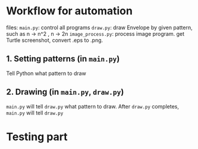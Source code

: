 # Workflow for automation

files: 
```main.py```:            control all programs
```draw.py```:            draw Envelope by given pattern, such as n -> n^2 , n -> 2n
```image_process.py```:   process image program. get Turtle screenshot, convert .eps to .png.

## 1. Setting patterns (in ```main.py```)
Tell Python what pattern to draw

## 2. Drawing (in ```main.py```, ```draw.py```)
```main.py``` will tell ```draw.py``` what pattern to draw.
After ```draw.py``` completes, ```main.py``` will tell ```draw.py```


# Testing part

